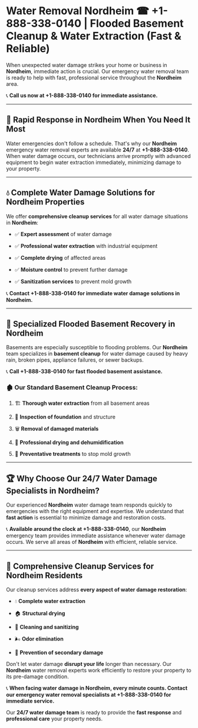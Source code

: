 # Water Removal Nordheim ☎ +1-888-338-0140 | Flooded Basement Cleanup & Water Extraction (Fast & Reliable)

When unexpected water damage strikes your home or business in **Nordheim**, immediate action is crucial. Our emergency water removal team is ready to help with fast, professional service throughout the **Nordheim** area. 

📞 **Call us now at +1-888-338-0140 for immediate assistance.**
---
## 🚀 Rapid Response in Nordheim When You Need It Most
Water emergencies don't follow a schedule. That's why our **Nordheim** emergency water removal experts are available **24/7** at **+1-888-338-0140**. When water damage occurs, our technicians arrive promptly with advanced equipment to begin water extraction immediately, minimizing damage to your property.
---
## 💧 Complete Water Damage Solutions for Nordheim Properties
We offer **comprehensive cleanup services** for all water damage situations in **Nordheim**:
- ✅ **Expert assessment** of water damage  
- ✅ **Professional water extraction** with industrial equipment  
- ✅ **Complete drying** of affected areas  
- ✅ **Moisture control** to prevent further damage  
- ✅ **Sanitization services** to prevent mold growth  
📞 **Contact +1-888-338-0140 for immediate water damage solutions in Nordheim.**
---
## 🌊 Specialized Flooded Basement Recovery in Nordheim
Basements are especially susceptible to flooding problems. Our **Nordheim** team specializes in **basement cleanup** for water damage caused by heavy rain, broken pipes, appliance failures, or sewer backups. 
📞 **Call +1-888-338-0140 for fast flooded basement assistance.**
### 🏚️ Our Standard Basement Cleanup Process:
1. 🏗️ **Thorough water extraction** from all basement areas  
2. 🔎 **Inspection of foundation** and structure  
3. 🗑️ **Removal of damaged materials**  
4. 💨 **Professional drying and dehumidification**  
5. 🚫 **Preventative treatments** to stop mold growth  
---
## 🏆 Why Choose Our 24/7 Water Damage Specialists in Nordheim?
Our experienced **Nordheim** water damage team responds quickly to emergencies with the right equipment and expertise. We understand that **fast action** is essential to minimize damage and restoration costs.
📞 **Available around the clock at +1-888-338-0140**, our **Nordheim** emergency team provides immediate assistance whenever water damage occurs. We serve all areas of **Nordheim** with efficient, reliable service.
---
## 🧹 Comprehensive Cleanup Services for Nordheim Residents
Our cleanup services address **every aspect of water damage restoration**:
- 💧 **Complete water extraction**  
- 🏠 **Structural drying**  
- 🧼 **Cleaning and sanitizing**  
- 🌬️ **Odor elimination**  
- 🚫 **Prevention of secondary damage**  
Don't let water damage **disrupt your life** longer than necessary. Our **Nordheim** water removal experts work efficiently to restore your property to its pre-damage condition.
📞 **When facing water damage in Nordheim, every minute counts. Contact our emergency water removal specialists at +1-888-338-0140 for immediate service.**
Our **24/7 water damage team** is ready to provide the **fast response** and **professional care** your property needs.

